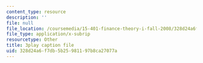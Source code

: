```yaml
---
content_type: resource
description: ''
file: null
file_location: /coursemedia/15-401-finance-theory-i-fall-2008/328d24a6f7db5b25981197b8ca27077a_sMKQywwkIjQ.vtt
file_type: application/x-subrip
resourcetype: Other
title: 3play caption file
uid: 328d24a6-f7db-5b25-9811-97b8ca27077a
---
```

